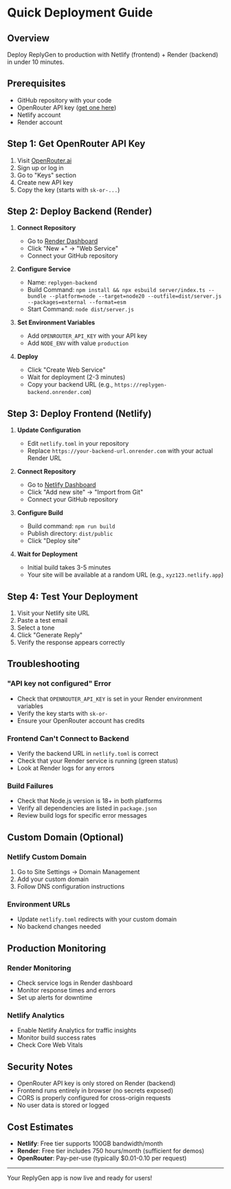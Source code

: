 # Quick Deployment Guide

## Overview
Deploy ReplyGen to production with Netlify (frontend) + Render (backend) in under 10 minutes.

## Prerequisites
- GitHub repository with your code
- OpenRouter API key ([get one here](https://openrouter.ai/))
- Netlify account
- Render account

## Step 1: Get OpenRouter API Key

1. Visit [OpenRouter.ai](https://openrouter.ai/)
2. Sign up or log in
3. Go to "Keys" section
4. Create new API key
5. Copy the key (starts with `sk-or-...`)

## Step 2: Deploy Backend (Render)

1. **Connect Repository**
   - Go to [Render Dashboard](https://dashboard.render.com/)
   - Click "New +" → "Web Service"
   - Connect your GitHub repository

2. **Configure Service**
   - Name: `replygen-backend`
   - Build Command: `npm install && npx esbuild server/index.ts --bundle --platform=node --target=node20 --outfile=dist/server.js --packages=external --format=esm`
   - Start Command: `node dist/server.js`

3. **Set Environment Variables**
   - Add `OPENROUTER_API_KEY` with your API key
   - Add `NODE_ENV` with value `production`

4. **Deploy**
   - Click "Create Web Service"
   - Wait for deployment (2-3 minutes)
   - Copy your backend URL (e.g., `https://replygen-backend.onrender.com`)

## Step 3: Deploy Frontend (Netlify)

1. **Update Configuration**
   - Edit `netlify.toml` in your repository
   - Replace `https://your-backend-url.onrender.com` with your actual Render URL

2. **Connect Repository**
   - Go to [Netlify Dashboard](https://app.netlify.com/)
   - Click "Add new site" → "Import from Git"
   - Connect your GitHub repository

3. **Configure Build**
   - Build command: `npm run build`
   - Publish directory: `dist/public`
   - Click "Deploy site"

4. **Wait for Deployment**
   - Initial build takes 3-5 minutes
   - Your site will be available at a random URL (e.g., `xyz123.netlify.app`)

## Step 4: Test Your Deployment

1. Visit your Netlify site URL
2. Paste a test email
3. Select a tone
4. Click "Generate Reply"
5. Verify the response appears correctly

## Troubleshooting

### "API key not configured" Error
- Check that `OPENROUTER_API_KEY` is set in your Render environment variables
- Verify the key starts with `sk-or-`
- Ensure your OpenRouter account has credits

### Frontend Can't Connect to Backend
- Verify the backend URL in `netlify.toml` is correct
- Check that your Render service is running (green status)
- Look at Render logs for any errors

### Build Failures
- Check that Node.js version is 18+ in both platforms
- Verify all dependencies are listed in `package.json`
- Review build logs for specific error messages

## Custom Domain (Optional)

### Netlify Custom Domain
1. Go to Site Settings → Domain Management
2. Add your custom domain
3. Follow DNS configuration instructions

### Environment URLs
- Update `netlify.toml` redirects with your custom domain
- No backend changes needed

## Production Monitoring

### Render Monitoring
- Check service logs in Render dashboard
- Monitor response times and errors
- Set up alerts for downtime

### Netlify Analytics
- Enable Netlify Analytics for traffic insights
- Monitor build success rates
- Check Core Web Vitals

## Security Notes

- OpenRouter API key is only stored on Render (backend)
- Frontend runs entirely in browser (no secrets exposed)
- CORS is properly configured for cross-origin requests
- No user data is stored or logged

## Cost Estimates

- **Netlify**: Free tier supports 100GB bandwidth/month
- **Render**: Free tier includes 750 hours/month (sufficient for demos)
- **OpenRouter**: Pay-per-use (typically $0.01-0.10 per request)

---

Your ReplyGen app is now live and ready for users!